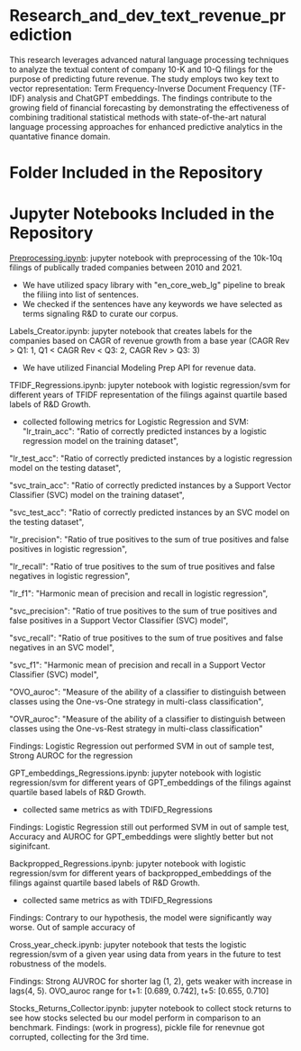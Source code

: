 # Research_and_dev_text_revenue_prediction
This research leverages advanced natural language processing techniques to analyze the textual content of company 10-K and 10-Q filings for the purpose of predicting future revenue. The study employs two key text to vector representation: Term Frequency-Inverse Document Frequency (TF-IDF) analysis and ChatGPT embeddings. The findings contribute to the growing field of financial forecasting by demonstrating the effectiveness of combining traditional statistical methods with state-of-the-art natural language processing approaches for enhanced predictive analytics in the quantative finance domain.

# Folder Included in the Repository 



# Jupyter Notebooks Included in the Repository
[Preprocessing.ipynb](Preprocessing.ipynb): jupyter notebook with preprocessing of the 10k-10q filings of publically traded companies between 2010 and 2021.
- We have utilized spacy library with "en_core_web_lg" pipeline to break the filiing into list of sentences.
- We checked if the sentences have any keywords we have selected as terms signaling R&D to curate our corpus.

Labels_Creator.ipynb: jupyter notebook that creates labels for the companies based on CAGR of revenue growth from a base year 
(CAGR Rev > Q1: 1,  Q1 < CAGR Rev < Q3: 2, CAGR Rev > Q3: 3)
- We have utilized Financial Modeling Prep API for revenue data.

TFIDF_Regressions.ipynb: jupyter notebook with logistic regression/svm for different years of TFIDF representation of the filings against quartile based labels of R&D Growth.
- collected following metrics for Logistic Regression and SVM:
"lr_train_acc": "Ratio of correctly predicted instances by a logistic regression model on the training dataset",

"lr_test_acc": "Ratio of correctly predicted instances by a logistic regression model on the testing dataset",

"svc_train_acc": "Ratio of correctly predicted instances by a Support Vector Classifier (SVC) model on the training dataset",

"svc_test_acc": "Ratio of correctly predicted instances by an SVC model on the testing dataset",

"lr_precision": "Ratio of true positives to the sum of true positives and false positives in logistic regression",

"lr_recall": "Ratio of true positives to the sum of true positives and false negatives in logistic regression",

"lr_f1": "Harmonic mean of precision and recall in logistic regression",

"svc_precision": "Ratio of true positives to the sum of true positives and false positives in a Support Vector Classifier (SVC) model",

"svc_recall": "Ratio of true positives to the sum of true positives and false negatives in an SVC model",

"svc_f1": "Harmonic mean of precision and recall in a Support Vector Classifier (SVC) model",

"OVO_auroc": "Measure of the ability of a classifier to distinguish between classes using the One-vs-One strategy in multi-class classification",

"OVR_auroc": "Measure of the ability of a classifier to distinguish between classes using the One-vs-Rest strategy in multi-class classification"


Findings: Logistic Regression out performed SVM in out of sample test, Strong AUROC for the regression

GPT_embeddings_Regressions.ipynb: jupyter notebook with logistic regression/svm for different years of GPT_embeddings of the filings against quartile based labels of R&D Growth.
- collected same metrics as with TDIFD_Regressions

Findings: Logistic Regression still out performed SVM in out of sample test, Accuracy and AUROC for GPT_embeddings were slightly better but not siginifcant.

Backpropped_Regressions.ipynb: jupyter notebook with logistic regression/svm for different years of backpropped_embeddings of the filings against quartile based labels of R&D Growth.
- collected same metrics as with TDIFD_Regressions

Findings: Contrary to our hypothesis, the model were significantly way worse. Out of sample accuracy of 

Cross_year_check.ipynb: jupyter notebook that tests the logistic regression/svm of a given year using data from years in the future to test robustness of the models.

Findings: Strong AUVROC for shorter lag (1, 2), gets weaker with increase in lags(4, 5). OVO_auroc range for t+1: [0.689, 0.742], t+5: [0.655, 0.710]

Stocks_Returns_Collector.ipynb: jupyter notebook to collect stock returns to see how stocks selected bu our model perform in comparison to an benchmark.
Findings: (work in progress), pickle file for renevnue got corrupted, collecting for the 3rd time.



